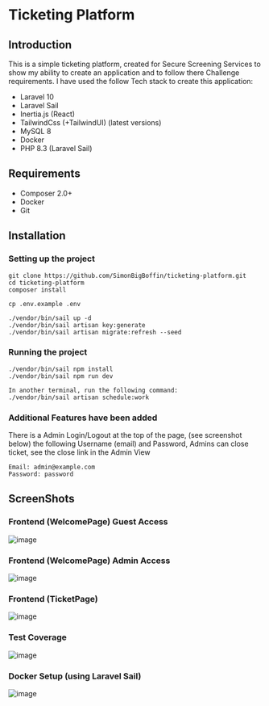 # Ticketing Platform
## Introduction
This is a simple ticketing platform, created for Secure Screening Services to show my ability to create an application and
to follow there Challenge requirements. I have used the follow Tech stack to create this application:
- Laravel 10
- Laravel Sail
- Inertia.js (React)
- TailwindCss (+TailwindUI) (latest versions)
- MySQL 8
- Docker
- PHP 8.3 (Laravel Sail)

## Requirements
- Composer 2.0+
- Docker
- Git

## Installation

### Setting up the project
```
git clone https://github.com/SimonBigBoffin/ticketing-platform.git
cd ticketing-platform
composer install

cp .env.example .env

./vendor/bin/sail up -d
./vendor/bin/sail artisan key:generate
./vendor/bin/sail artisan migrate:refresh --seed
```

### Running the project
```
./vendor/bin/sail npm install
./vendor/bin/sail npm run dev

In another terminal, run the following command:
./vendor/bin/sail artisan schedule:work
```
### Additional Features have been added
There is a Admin Login/Logout at the top of the page, (see screenshot below) the following 
Username (email) and Password, Admins can close ticket, see the close link in the Admin View
```
Email: admin@example.com
Password: password
```

## ScreenShots

### Frontend (WelcomePage) Guest Access
![image](https://github.com/user-attachments/assets/704e5066-1d97-46d0-859d-2fb6e0c94581)

### Frontend (WelcomePage) Admin Access 
![image](https://github.com/user-attachments/assets/d9a64ff5-7b37-44ce-923a-92beeba24fbb)


### Frontend (TicketPage)
![image](https://github.com/user-attachments/assets/92806457-4d63-4d40-9a81-4e9d48ea839c)
### Test Coverage
![image](https://github.com/user-attachments/assets/05e200b9-4369-4d9b-af22-60a88619aad6)
### Docker Setup (using Laravel Sail)
![image](https://github.com/user-attachments/assets/538616b1-da1a-40cd-8936-efc9bf36191b)
